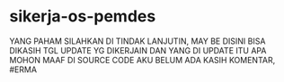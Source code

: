 # sikerja-os-pemdes

YANG PAHAM SILAHKAN DI TINDAK LANJUTIN, MAY BE DISINI BISA DIKASIH TGL UPDATE YG DIKERJAIN DAN YANG DI UPDATE ITU APA
MOHON MAAF DI SOURCE CODE AKU BELUM ADA KASIH KOMENTAR,
#ERMA

